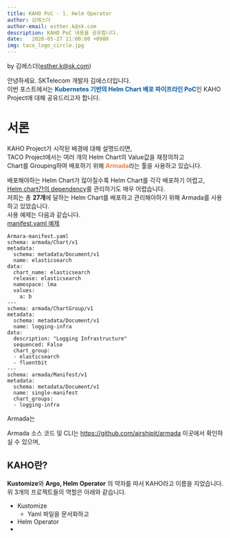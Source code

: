 ```yaml
---
title: KAHO PoC - 1. Helm Operator
author: 김에스더
author-email: esther.k@sk.com
description: KAHO PoC 내용을 공유합니다.
date:   2020-05-27 11:00:00 +0900
img: taco_logo_circle.jpg
---
```

<p>by 김에스더(<a href="mailto:esther.k@sk.com">esther.k@sk.com</a>)</p>

안녕하세요. SKTelecom 개발자 김에스더입니다.  
이번 포스트에서는 <b><span style="color:#035aa6;">Kubernetes 기반의 Helm Chart 배포 파이프라인 PoC</span></b>인 KAHO Project에 대해 공유드리고자 합니다.

# 서론
KAHO Project가 시작된 배경에 대해 설명드리면,  
TACO Project에서는 여러 개의 Helm Chart의 Value값을 재정의하고  
Chart를 Grouping하여 배포하기 위해 <b><span style="color:#ec823a;">Armada</span></b>라는 툴을 사용하고 있습니다.  


배포해야하는 Helm Chart가 많아질수록 Helm Chart를 각각 배포하기 어렵고,  
<u>Helm chart간의 dependency</u>를 관리하기도 매우 어렵습니다.  
저희는 총 <b>27개</b>에 달하는 Helm Chart를 배포하고 관리해야하기 위해 Armada를 사용하고 있었습니다.  
사용 예제는 다음과 같습니다.  
<u>manifest.yaml 예제 </u>
```
Armara-manifest.yaml
schema: armada/Chart/v1
metadata:
  schema: metadata/Document/v1
  name: elasticsearch
data:
  chart_name: elasticsearch
  release: elasticsearch
  namespace: lma
  values:
    a: b
---
schema: armada/ChartGroup/v1
metadata:
  schema: metadata/Document/v1
  name: logging-infra
data:
  description: "Logging Infrastructure"
  sequenced: False
  chart_group:
  - elasticsearch
  - fluentbit
---
schema: armada/Manifest/v1
metadata:
  schema: metadata/Document/v1
  name: single-manifest
  chart_groups:
  - logging-infra
```

Armada는 

Armada 소스 코드 및 CLI는 https://github.com/airshipit/armada 이곳에서 확인하실 수 있으며, 

## KAHO란?
<b>Kustomize</b>와 <b>Argo, Helm Operator</b> 의 약자를 따서 KAHO라고 이름을 지었습니다.  
위 3개의 프로젝트들의 역할은 아래와 같습니다.  
* Kustomize 
  - Yaml 파일을 문서화하고 
* Helm Operator
* 
 